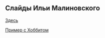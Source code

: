 ## Слайды Ильи Малиновского

[Здесь](media/graph-databases.pdf)

[Пример с Хоббитом](https://gist.github.com/kvangundy/c43ade7d259a77fe49a8)
